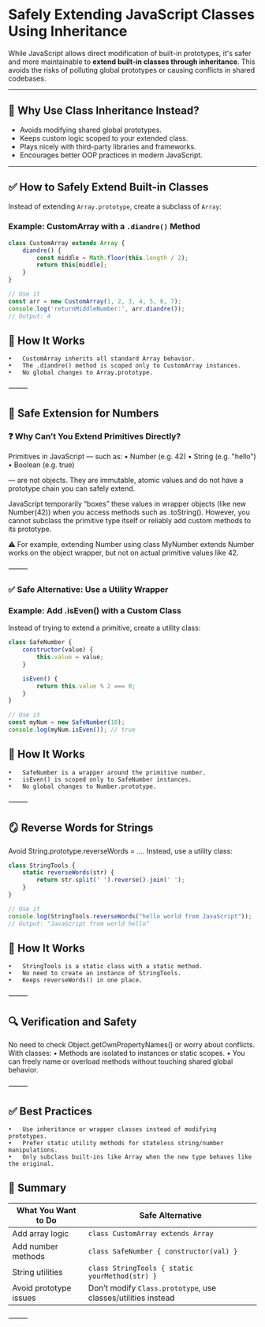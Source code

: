 # Safely Extending JavaScript Classes Using Inheritance

While JavaScript allows direct modification of built-in prototypes, it's safer and more maintainable to **extend built-in classes through inheritance**. This avoids the risks of polluting global prototypes or causing conflicts in shared codebases.

---

## 🔐 Why Use Class Inheritance Instead?

- Avoids modifying shared global prototypes.
- Keeps custom logic scoped to your extended class.
- Plays nicely with third-party libraries and frameworks.
- Encourages better OOP practices in modern JavaScript.

---

## ✅ How to Safely Extend Built-in Classes

Instead of extending `Array.prototype`, create a subclass of `Array`:

### Example: CustomArray with a `.diandre()` Method

```javascript
class CustomArray extends Array {
    diandre() {
        const middle = Math.floor(this.length / 2);
        return this[middle];
    }
}

// Use it
const arr = new CustomArray(1, 2, 3, 4, 5, 6, 7);
console.log('returnMiddleNumber:', arr.diandre()); 
// Output: 4
```

## 🧠 How It Works
	•	CustomArray inherits all standard Array behavior.
	•	The .diandre() method is scoped only to CustomArray instances.
	•	No global changes to Array.prototype.

⸻

## 🧮 Safe Extension for Numbers

### ❓ Why Can’t You Extend Primitives Directly?

Primitives in JavaScript — such as:
	•	Number (e.g. 42)
	•	String (e.g. "hello")
	•	Boolean (e.g. true)

— are not objects. They are immutable, atomic values and do not have a prototype chain you can safely extend.

JavaScript temporarily “boxes” these values in wrapper objects (like new Number(42)) when you access methods such as .toString(). However, you cannot subclass the primitive type itself or reliably add custom methods to its prototype.

⚠️ For example, extending Number using class MyNumber extends Number works on the object wrapper, but not on actual primitive values like 42.

⸻

### ✅ Safe Alternative: Use a Utility Wrapper

### Example: Add .isEven() with a Custom Class

Instead of trying to extend a primitive, create a utility class:

```javascript
class SafeNumber {
    constructor(value) {
        this.value = value;
    }

    isEven() {
        return this.value % 2 === 0;
    }
}

// Use it
const myNum = new SafeNumber(10);
console.log(myNum.isEven()); // true
```

## 🧠 How It Works
	•	SafeNumber is a wrapper around the primitive number.
	•	isEven() is scoped only to SafeNumber instances.
	•	No global changes to Number.prototype.

⸻

## 🪞 Reverse Words for Strings

Avoid String.prototype.reverseWords = .... Instead, use a utility class:

```javascript
class StringTools {
    static reverseWords(str) {
        return str.split(' ').reverse().join(' ');
    }
}

// Use it
console.log(StringTools.reverseWords("hello world from JavaScript"));
// Output: "JavaScript from world hello"
```

## 🧠 How It Works
	•	StringTools is a static class with a static method.
	•	No need to create an instance of StringTools.
	•	Keeps reverseWords() in one place.

⸻

## 🔍 Verification and Safety

No need to check Object.getOwnPropertyNames() or worry about conflicts. With classes:
	•	Methods are isolated to instances or static scopes.
	•	You can freely name or overload methods without touching shared global behavior.

⸻

## ✅ Best Practices
	•	Use inheritance or wrapper classes instead of modifying prototypes.
	•	Prefer static utility methods for stateless string/number manipulations.
	•	Only subclass built-ins like Array when the new type behaves like the original.

## 📝 Summary

| What You Want to Do       | Safe Alternative                                              |
|---------------------------|--------------------------------------------------------------|
| Add array logic           | `class CustomArray extends Array`                            |
| Add number methods        | `class SafeNumber { constructor(val) }`                      |
| String utilities          | `class StringTools { static yourMethod(str) }`               |
| Avoid prototype issues    | Don’t modify `Class.prototype`, use classes/utilities instead |

⸻
